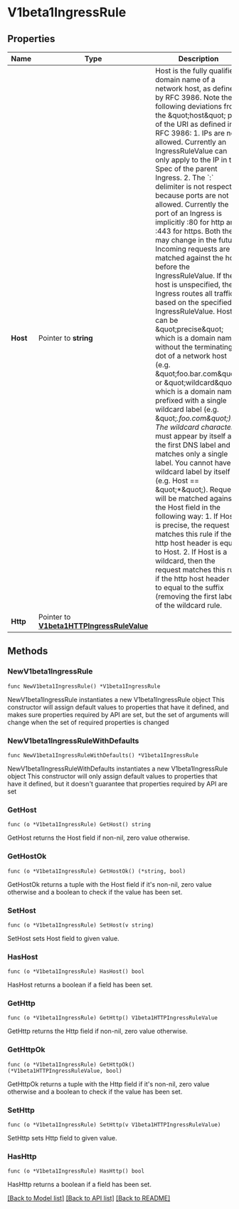 # V1beta1IngressRule

## Properties

Name | Type | Description | Notes
------------ | ------------- | ------------- | -------------
**Host** | Pointer to **string** | Host is the fully qualified domain name of a network host, as defined by RFC 3986. Note the following deviations from the \&quot;host\&quot; part of the URI as defined in RFC 3986: 1. IPs are not allowed. Currently an IngressRuleValue can only apply to    the IP in the Spec of the parent Ingress. 2. The &#x60;:&#x60; delimiter is not respected because ports are not allowed.    Currently the port of an Ingress is implicitly :80 for http and    :443 for https. Both these may change in the future. Incoming requests are matched against the host before the IngressRuleValue. If the host is unspecified, the Ingress routes all traffic based on the specified IngressRuleValue.  Host can be \&quot;precise\&quot; which is a domain name without the terminating dot of a network host (e.g. \&quot;foo.bar.com\&quot;) or \&quot;wildcard\&quot;, which is a domain name prefixed with a single wildcard label (e.g. \&quot;*.foo.com\&quot;). The wildcard character &#39;*&#39; must appear by itself as the first DNS label and matches only a single label. You cannot have a wildcard label by itself (e.g. Host &#x3D;&#x3D; \&quot;*\&quot;). Requests will be matched against the Host field in the following way: 1. If Host is precise, the request matches this rule if the http host header is equal to Host. 2. If Host is a wildcard, then the request matches this rule if the http host header is to equal to the suffix (removing the first label) of the wildcard rule. | [optional] 
**Http** | Pointer to [**V1beta1HTTPIngressRuleValue**](V1beta1HTTPIngressRuleValue.md) |  | [optional] 

## Methods

### NewV1beta1IngressRule

`func NewV1beta1IngressRule() *V1beta1IngressRule`

NewV1beta1IngressRule instantiates a new V1beta1IngressRule object
This constructor will assign default values to properties that have it defined,
and makes sure properties required by API are set, but the set of arguments
will change when the set of required properties is changed

### NewV1beta1IngressRuleWithDefaults

`func NewV1beta1IngressRuleWithDefaults() *V1beta1IngressRule`

NewV1beta1IngressRuleWithDefaults instantiates a new V1beta1IngressRule object
This constructor will only assign default values to properties that have it defined,
but it doesn't guarantee that properties required by API are set

### GetHost

`func (o *V1beta1IngressRule) GetHost() string`

GetHost returns the Host field if non-nil, zero value otherwise.

### GetHostOk

`func (o *V1beta1IngressRule) GetHostOk() (*string, bool)`

GetHostOk returns a tuple with the Host field if it's non-nil, zero value otherwise
and a boolean to check if the value has been set.

### SetHost

`func (o *V1beta1IngressRule) SetHost(v string)`

SetHost sets Host field to given value.

### HasHost

`func (o *V1beta1IngressRule) HasHost() bool`

HasHost returns a boolean if a field has been set.

### GetHttp

`func (o *V1beta1IngressRule) GetHttp() V1beta1HTTPIngressRuleValue`

GetHttp returns the Http field if non-nil, zero value otherwise.

### GetHttpOk

`func (o *V1beta1IngressRule) GetHttpOk() (*V1beta1HTTPIngressRuleValue, bool)`

GetHttpOk returns a tuple with the Http field if it's non-nil, zero value otherwise
and a boolean to check if the value has been set.

### SetHttp

`func (o *V1beta1IngressRule) SetHttp(v V1beta1HTTPIngressRuleValue)`

SetHttp sets Http field to given value.

### HasHttp

`func (o *V1beta1IngressRule) HasHttp() bool`

HasHttp returns a boolean if a field has been set.


[[Back to Model list]](../README.md#documentation-for-models) [[Back to API list]](../README.md#documentation-for-api-endpoints) [[Back to README]](../README.md)


